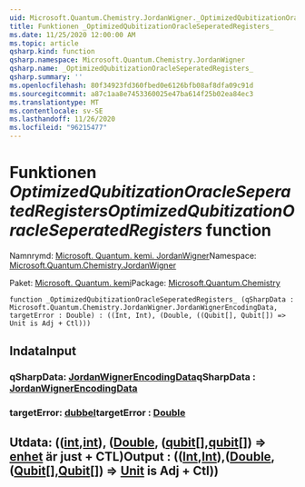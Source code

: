 ```yaml
---
uid: Microsoft.Quantum.Chemistry.JordanWigner._OptimizedQubitizationOracleSeperatedRegisters_
title: Funktionen _OptimizedQubitizationOracleSeperatedRegisters_
ms.date: 11/25/2020 12:00:00 AM
ms.topic: article
qsharp.kind: function
qsharp.namespace: Microsoft.Quantum.Chemistry.JordanWigner
qsharp.name: _OptimizedQubitizationOracleSeperatedRegisters_
qsharp.summary: ''
ms.openlocfilehash: 80f34923fd360fbed0e6126bfb08af8dfa09c91d
ms.sourcegitcommit: a87c1aa8e7453360025e47ba614f25b02ea84ec3
ms.translationtype: MT
ms.contentlocale: sv-SE
ms.lasthandoff: 11/26/2020
ms.locfileid: "96215477"
---
```

# <a name="_optimizedqubitizationoracleseperatedregisters_-function"></a><span data-ttu-id="e9df6-102">Funktionen _OptimizedQubitizationOracleSeperatedRegisters_</span><span class="sxs-lookup"><span data-stu-id="e9df6-102">_OptimizedQubitizationOracleSeperatedRegisters_ function</span></span>

<span data-ttu-id="e9df6-103">Namnrymd: [Microsoft. Quantum. kemi. JordanWigner](xref:Microsoft.Quantum.Chemistry.JordanWigner)</span><span class="sxs-lookup"><span data-stu-id="e9df6-103">Namespace: [Microsoft.Quantum.Chemistry.JordanWigner](xref:Microsoft.Quantum.Chemistry.JordanWigner)</span></span>

<span data-ttu-id="e9df6-104">Paket: [Microsoft. Quantum. kemi](https://nuget.org/packages/Microsoft.Quantum.Chemistry)</span><span class="sxs-lookup"><span data-stu-id="e9df6-104">Package: [Microsoft.Quantum.Chemistry](https://nuget.org/packages/Microsoft.Quantum.Chemistry)</span></span>




```qsharp
function _OptimizedQubitizationOracleSeperatedRegisters_ (qSharpData : Microsoft.Quantum.Chemistry.JordanWigner.JordanWignerEncodingData, targetError : Double) : ((Int, Int), (Double, ((Qubit[], Qubit[]) => Unit is Adj + Ctl)))
```


## <a name="input"></a><span data-ttu-id="e9df6-105">Indata</span><span class="sxs-lookup"><span data-stu-id="e9df6-105">Input</span></span>

### <a name="qsharpdata--jordanwignerencodingdata"></a><span data-ttu-id="e9df6-106">qSharpData: [JordanWignerEncodingData](xref:Microsoft.Quantum.Chemistry.JordanWigner.JordanWignerEncodingData)</span><span class="sxs-lookup"><span data-stu-id="e9df6-106">qSharpData : [JordanWignerEncodingData](xref:Microsoft.Quantum.Chemistry.JordanWigner.JordanWignerEncodingData)</span></span>




### <a name="targeterror--double"></a><span data-ttu-id="e9df6-107">targetError: [dubbel](xref:microsoft.quantum.lang-ref.double)</span><span class="sxs-lookup"><span data-stu-id="e9df6-107">targetError : [Double](xref:microsoft.quantum.lang-ref.double)</span></span>





## <a name="output--intintdoublequbitqubit--unit--is-adj--ctl"></a><span data-ttu-id="e9df6-108">Utdata: (([int](xref:microsoft.quantum.lang-ref.int),[int](xref:microsoft.quantum.lang-ref.int)), ([Double](xref:microsoft.quantum.lang-ref.double), ([qubit](xref:microsoft.quantum.lang-ref.qubit)[],[qubit](xref:microsoft.quantum.lang-ref.qubit)[]) => [enhet](xref:microsoft.quantum.lang-ref.unit)  är just + CTL)</span><span class="sxs-lookup"><span data-stu-id="e9df6-108">Output : (([Int](xref:microsoft.quantum.lang-ref.int),[Int](xref:microsoft.quantum.lang-ref.int)),([Double](xref:microsoft.quantum.lang-ref.double),([Qubit](xref:microsoft.quantum.lang-ref.qubit)[],[Qubit](xref:microsoft.quantum.lang-ref.qubit)[]) => [Unit](xref:microsoft.quantum.lang-ref.unit)  is Adj + Ctl))</span></span>

